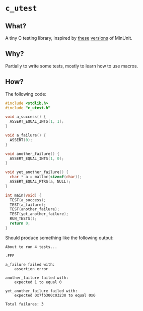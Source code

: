 # `c_utest`

## What?

A tiny C testing library, inspired by [these](https://github.com/siu/minunit)
[versions](http://www.jera.com/techinfo/jtns/jtn002.html) of MinUnit.

## Why?

Partially to write some tests, mostly to learn how to use macros.

## How?

The following code:

```c
#include <stdlib.h>
#include "c_utest.h"

void a_success() {
  ASSERT_EQUAL_INTS(1, 1);
}

void a_failure() {
  ASSERT(0);
}

void another_failure() {
  ASSERT_EQUAL_INTS(1, 0);
}

void yet_another_failure() {
  char * a = malloc(sizeof(char));
  ASSERT_EQUAL_PTRS(a, NULL);
}

int main(void) {
  TEST(a_success);
  TEST(a_failure);
  TEST(another_failure);
  TEST(yet_another_failure);
  RUN_TESTS();
  return 0;
}
```

Should produce something like the following output:

```
About to run 4 tests...

.FFF

a_failure failed with:
	assertion error

another_failure failed with:
	expected 1 to equal 0

yet_another_failure failed with:
	expected 0x7fb300c03230 to equal 0x0

Total failures: 3
```
